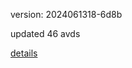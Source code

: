 version: 2024061318-6d8b

updated 46 avds

[details](https://github.com/0x74f917491bfa7ebfa379/ali_avd_db/blob/master/change_log/2024/06/13/18/6d8b.txt)